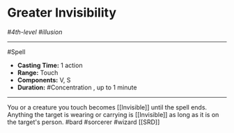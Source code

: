 # Greater Invisibility
*#4th-level #illusion*
___ 
#Spell
- **Casting Time:** 1 action
- **Range:** Touch
- **Components:** V, S
- **Duration:** #Concentration , up to 1 minute
---
You or a creature you touch becomes [[Invisible]] until the spell ends. Anything the target is wearing or carrying is [[Invisible]] as long as it is on the target's person.
#bard
#sorcerer
#wizard
[[SRD]]